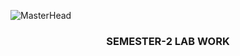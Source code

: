 ![MasterHead](https://ccnyinc.org/wp-content/uploads/2019/12/dataengineerexerciseball-1.gif)
<h3 align="center"> SEMESTER-2 LAB WORK </h3>

